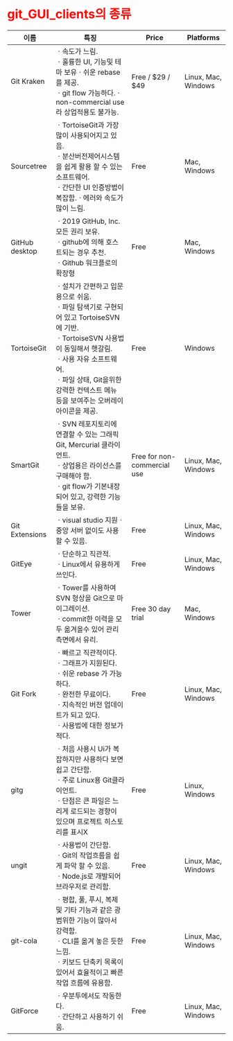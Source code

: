 
# <span style="color:red">git_GUI_clients의 종류</span>

| 이름           | 특징                                                                                                                                                                                                                                                   | Price                       | Platforms           |
|----------------|--------------------------------------------------------------------------------------------------------------------------------------------------------------------------------------------------------------------------------------------------------|-----------------------------|---------------------|
| Git Kraken     | ㆍ속도가 느림.<br> ㆍ훌륭한 UI, 기능및 테마 보유ㆍ쉬운 rebase 를 제공.<br> ㆍgit flow 가능하다.ㆍnon-commercial use 라 상업적용도 불가능.                                                                                                              | Free / $29 / $49            | Linux, Mac, Windows |
| Sourcetree     | ㆍTortoiseGit과 가장 많이 사용되어지고 있음.<br> ㆍ분산버전제어시스템을 쉽게 활용 할 수 있는 소프트웨어.<br> ㆍ간단한 UI 인증방법이 복잡함.ㆍ에러와 속도가 많이 느림.                                                                                  | Free                        | Mac, Windows        |
| GitHub desktop | ㆍ2019 GitHub, Inc. 모든 권리 보유.<br> ㆍgithub에 의해 호스트되는 경우 추천.<br> ㆍGithub 워크플로의 확장형                                                                                                                                           | Free                        | Mac, Windows        |
| TortoiseGit    | ㆍ설치가 간편하고 입문용으로 쉬움.<br> ㆍ파일 탐색기로 구현되어 있고 TortoiseSVN에 기반.<br> ㆍTortoiseSVN 사용법이 동일해서 햇갈림.<br> ㆍ사용 자유 소프트웨어.<br> ㆍ파일 상태, Git을위한 강력한 컨텍스트 메뉴 등을 보여주는 오버레이 아이콘을 제공. | Free                        | Windows             |
| SmartGit       | ㆍSVN 레포지토리에 연결할 수 있는 그래픽 Git, Mercurial 클라이언트.<br> ㆍ상업용은 라이선스를 구매해야 함.<br> ㆍgit flow가 기본내장되어 있고, 강력한 기능들을 보유.                                                                                   | Free for non-commercial use | Linux, Mac, Windows |
| Git Extensions | ㆍvisual studio 지원ㆍ중앙 서버 없이도 사용 할 수 있음.                                                                                                                                                                                                | Free                        | Linux, Mac, Windows |
| GitEye         | ㆍ단순하고 직관적.<br> ㆍLinux에서 유용하게 쓰인다.                                                                                                                                                                                                    | Free                        | Linux, Mac, Windows |
| Tower          | ㆍTower를 사용하여 SVN 형상을 Git으로 마이그레이션.<br> ㆍcommit한 이력을 모두 옮겨올수 있어 관리측면에서 유리.                                                                                                                                        | Free 30 day trial           | Mac, Windows        |
| Git Fork       | ㆍ빠르고 직관적이다.<br> ㆍ그래프가 지원된다.<br> ㆍ쉬운 rebase 가 가능하다.<br> ㆍ완전한 무료이다.<br> ㆍ지속적인 버전 업데이트가 되고 있다.<br> ㆍ사용법에 대한 정보가 적다.                                                                         | Free                        | Linux, Mac, Windows |
| gitg     | ㆍ처음 사용시 Ui가 복잡하지만 사용하다 보면 쉽고 간단함.<br> ㆍ주로 Linux용 Git클라이언트.<br> ㆍ단점은 큰 파일은 느리게 로드되는 경향이 있으며 프로젝트 히스토리를 표시X        | Free  | Linux, Windows      |
| ungit    | ㆍ사용법이 간단함.<br> ㆍGit의 작업흐름을 쉽게 파악 할 수 있음.<br> ㆍNode.js로 개발되어 브라우저로 관리함.<br>                                                                  | Free  | Linux, Mac, Windows |
| git-cola | ㆍ평합, 풀, 푸시, 복제 및 기타 기능과 같은 광범위한 기능이 많아서 강력함.<br> ㆍCLI를 옮겨 놓은 듯한 느낌.<br> ㆍ키보드 단축키 목록이 있어서 효율적이고 빠른 작업 흐름에 유용함. | Free  | Linux, Mac, Windows |
| GitForce | ㆍ우분투에서도 작동한다.<br> ㆍ간단하고 사용하기 쉬움. | Free  | Linux, Mac, Windows |